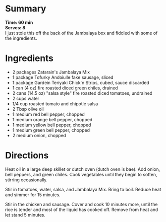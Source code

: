 # Summary
**Time: 60 min**  
**Serves: 8**  
I just stole this off the back of the Jambalaya box and fiddled with some of the ingredients.

# Ingredients
- 2 packages Zatarain's Jambalaya Mix
- 1 package Tofurky Andoiulle fake sausage, sliced
- 1 package Gardein Teriyaki Chick'n Strips, cubed, sauce discarded
- 1 can (4 oz) fire roasted diced green chiles, drained
- 2 cans (14.5 oz) "salsa style" fire roasted diced tomatoes, undrained
- 2 cups water
- 1/4 cup roasted tomato and chipotle salsa
- 2 Tbsp olive oil
- 1 medium red bell pepper, chopped
- 1 medium orange bell pepper, chopped
- 1 medium yellow bell pepper, chopped
- 1 medium green bell pepper, chopped
- 2 medium onion, chopped

# Directions
Heat oil in a large deep skillet or dutch oven (dutch oven is bae). Add onion, bell peppers, and green chiles. Cook vegetables until they begin to soften, stirring occasionally.  

Stir in tomatoes, water, salsa, and Jambalaya Mix. Bring to boil. Reduce heat and simmer for 15 minutes.  

Stir in the chicken and sausage. Cover and cook 10 minutes more, until the rice is tender and most of the liquid has cooked off. Remove from heat and let stand 5 minutes.

